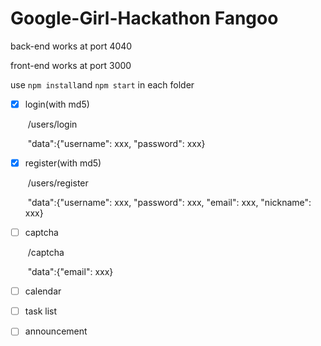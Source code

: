 # Google-Girl-Hackathon Fangoo

back-end works at port 4040

front-end works at port 3000

use `npm install`and `npm start` in each folder



- [x] login(with md5)

  ​	/users/login

  ​		"data":{"username": xxx, "password": xxx}

- [x] register(with md5)

  ​	/users/register

  ​		"data":{"username": xxx, "password": xxx, "email": xxx, "nickname": xxx}

- [ ] captcha

  ​	/captcha

  ​		"data":{"email": xxx}

- [ ] calendar

- [ ] task list

- [ ] announcement

